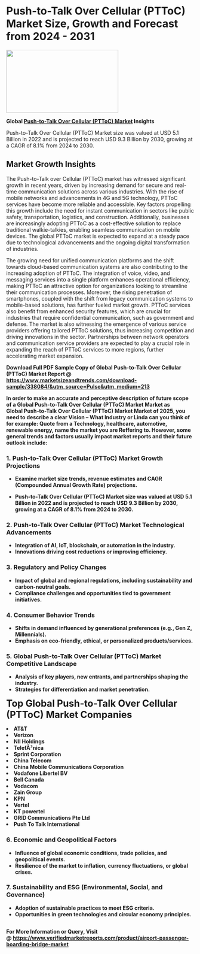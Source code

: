 <H1>Push-to-Talk Over Cellular (PTToC) Market Size, Growth and Forecast from 2024 - 2031</H1><img class="aligncenter size-medium wp-image-584254" src="https://thirdeyenews.in/wp-content/uploads/2024/09/Global-Market-Research-300x168.jpeg" alt="" width="300" height="168" /><p><strong>Global&nbsp;<a href="https://www.marketsizeandtrends.com/download-sample/338084/&amp;utm_source=Pulse&amp;utm_medium=213">Push-to-Talk Over Cellular (PTToC) Market</a> Insights</strong></p><p>Push-to-Talk Over Cellular (PTToC) Market size was valued at USD 5.1 Billion in 2022 and is projected to reach USD 9.3 Billion by 2030, growing at a CAGR of 8.1% from 2024 to 2030.</p><p><h2>Market Growth Insights</h2> The Push-to-Talk over Cellular (PTToC) market has witnessed significant growth in recent years, driven by increasing demand for secure and real-time communication solutions across various industries. With the rise of mobile networks and advancements in 4G and 5G technology, PTToC services have become more reliable and accessible. Key factors propelling this growth include the need for instant communication in sectors like public safety, transportation, logistics, and construction. Additionally, businesses are increasingly adopting PTToC as a cost-effective solution to replace traditional walkie-talkies, enabling seamless communication on mobile devices. The global PTToC market is expected to expand at a steady pace due to technological advancements and the ongoing digital transformation of industries. <p><strong></strong></p> The growing need for unified communication platforms and the shift towards cloud-based communication systems are also contributing to the increasing adoption of PTToC. The integration of voice, video, and messaging services into a single platform enhances operational efficiency, making PTToC an attractive option for organizations looking to streamline their communication processes. Moreover, the rising penetration of smartphones, coupled with the shift from legacy communication systems to mobile-based solutions, has further fueled market growth. PTToC services also benefit from enhanced security features, which are crucial for industries that require confidential communication, such as government and defense. The market is also witnessing the emergence of various service providers offering tailored PTToC solutions, thus increasing competition and driving innovations in the sector. Partnerships between network operators and communication service providers are expected to play a crucial role in expanding the reach of PTToC services to more regions, further accelerating market expansion. <p><strong></p><p><span class=""><strong>Download Full PDF Sample Copy of Global Push-to-Talk Over Cellular (PTToC) Market Report</strong> @ <a href="https://www.marketsizeandtrends.com/download-sample/338084/&amp;utm_source=Pulse&amp;utm_medium=213" target="_blank">https://www.marketsizeandtrends.com/download-sample/338084/&amp;utm_source=Pulse&amp;utm_medium=213</a></span></p><p>In order to make an accurate and perceptive description of future scope of a Global&nbsp;Push-to-Talk Over Cellular (PTToC) Market Market as Global&nbsp;Push-to-Talk Over Cellular (PTToC) Market Market of 2025, you need to describe a clear Vision &ndash; What Industry or Linda can you think of for example: Quote from a Technology, healthcare, automotive, renewable energy, name the market you are Reffering to. However, some general trends and factors usually impact market reports and their future outlook include:</p><h3>1.&nbsp;<strong>Push-to-Talk Over Cellular (PTToC) Market Growth Projections</strong></h3><ul><li>Examine market size trends, revenue estimates and CAGR (Compounded Annual Growth Rate) projections.</li><li><p>Push-to-Talk Over Cellular (PTToC) Market size was valued at USD 5.1 Billion in 2022 and is projected to reach USD 9.3 Billion by 2030, growing at a CAGR of 8.1% from 2024 to 2030.</p></li></ul><h3>2.&nbsp;<strong>Push-to-Talk Over Cellular (PTToC) Market Technological Advancements</strong></h3><ul><li>Integration of AI, IoT, blockchain, or automation in the industry.</li><li>Innovations driving cost reductions or improving efficiency.</li></ul><h3>3.&nbsp;<strong>Regulatory and Policy Changes</strong></h3><ul><li>Impact of global and regional regulations, including sustainability and carbon-neutral goals.</li><li>Compliance challenges and opportunities tied to government initiatives.</li></ul><h3>4.&nbsp;<strong>Consumer Behavior Trends</strong></h3><ul><li>Shifts in demand influenced by generational preferences (e.g., Gen Z, Millennials).</li><li>Emphasis on eco-friendly, ethical, or personalized products/services.</li></ul><h3>5.&nbsp;<strong>Global Push-to-Talk Over Cellular (PTToC) Market Competitive Landscape</strong></h3><ul><li>Analysis of key players, new entrants, and partnerships shaping the industry.</li><li>Strategies for differentiation and market penetration.</li></ul><p data-pm-slice="1 1 []"><span style="color: inherit; font-family: inherit; font-size: 25px;">Top Global Push-to-Talk Over Cellular (PTToC) Market Companies</span></p><div class="" data-test-id=""><p><li>AT&T</li><li> Verizon</li><li> NII Holdings</li><li> TelefÃ³nica</li><li> Sprint Corporation</li><li> China Telecom</li><li> China Mobile Communications Corporation</li><li> Vodafone Libertel BV</li><li> Bell Canada</li><li> Vodacom</li><li> Zain Group</li><li> KPN</li><li> Vertel</li><li> KT powertel</li><li> GRID Communications Pte Ltd</li><li> Push To Talk International</li></p></div><h3>6.&nbsp;<strong>Economic and Geopolitical Factors</strong></h3><ul><li>Influence of global economic conditions, trade policies, and geopolitical events.</li><li>Resilience of the market to inflation, currency fluctuations, or global crises.</li></ul><h3>7.&nbsp;<strong>Sustainability and ESG (Environmental, Social, and Governance)</strong></h3><ul><li>Adoption of sustainable practices to meet ESG criteria.</li><li>Opportunities in green technologies and circular economy principles.</li></ul><h2><strong style="font-size: 14px;">For More Information or Query, Visit @&nbsp;</strong><a style="background-color: #ffffff; font-size: 14px;" href="https://www.marketsizeandtrends.com/report/push-to-talk-over-cellular-pttoc-market/" target="_blank">https://www.verifiedmarketreports.com/product/airport-passenger-boarding-bridge-market</a></h2>
